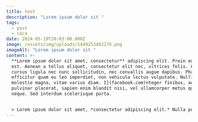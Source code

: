 ```yaml
---
title: test
description: "Lorem ipsum dolor sit "
tags:
  - post
  - caca
date: 2024-05-19T20:03:00.000Z
image: /assets/img/uploads/1449253482276.png
imageAlt: "Lorem ipsum dolor sit "
content: >-
  **Lorem ipsum dolor sit amet, consectetur** adipiscing elit. Proin eu tellus
  est. Aenean a tellus aliquet, consectetur elit nec, ultrices felis. Cras
  cursus ligula nec nunc sollicitudin, nec convallis augue dapibus. Phasellus
  efficitur quam eu leo imperdiet, non vehicula lectus vulputate. Null[a at
  molestie magna, vitae varius diam. I](facebook.com)nteger finibus, augue at
  pulvinar placerat, sapien enim blandit nisi, vel ullamcorper metus quam et
  neque. Sed interdum scelerisque porta.


  > Lorem ipsum dolor sit amet, *consectetur adipiscing elit.* Nulla purus quam, porttitor sed mauris eget, euismod commodo nunc. Aenean aliquet leo lorem, vel placerat nulla ornare ut. Aenean at augue eu felis gravida sodales. Aliquam erat volutpat. Proin vel magna elit. Nunc vel lorem vitae sapien interdum suscipit id sed urna. Vivamus malesuada interdum turpis. Nullam sit amet tellus malesuada, tincidunt tortor mollis, porta lorem. In hac habitasse platea dictumst. Fusce imperdiet eleifend mattis. Nulla ac fringilla sapien, id consequat tortor. Fusce pulvinar venenatis est, nec scelerisque metus commodo ac. Interdum et malesuada fames ac ante ipsum primis in faucibus. Sed consequat, odio in dapibus posuere, augue nisi tincidunt dolor, vel tempor velit ex vel lorem.
---
```

